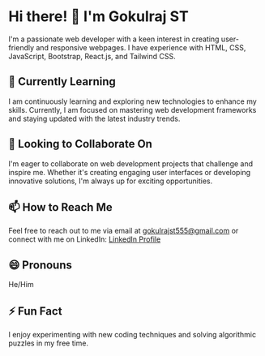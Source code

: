 # Hi there! 👋 I'm Gokulraj ST

I'm a passionate web developer with a keen interest in creating user-friendly and responsive webpages. I have experience with HTML, CSS, JavaScript, Bootstrap, React.js, and Tailwind CSS.

## 🌱 Currently Learning

I am continuously learning and exploring new technologies to enhance my skills. Currently, I am focused on mastering web development frameworks and staying updated with the latest industry trends.

## 💼 Looking to Collaborate On

I'm eager to collaborate on web development projects that challenge and inspire me. Whether it's creating engaging user interfaces or developing innovative solutions, I'm always up for exciting opportunities.

## 📫 How to Reach Me

Feel free to reach out to me via email at [gokulrajst555@gmail.com](mailto:gokulrajst555@gmail.com) or connect with me on LinkedIn: [LinkedIn Profile](https://www.linkedin.com/in/gokulraj-st/)

## 😄 Pronouns

He/Him

## ⚡ Fun Fact

I enjoy experimenting with new coding techniques and solving algorithmic puzzles in my free time.

